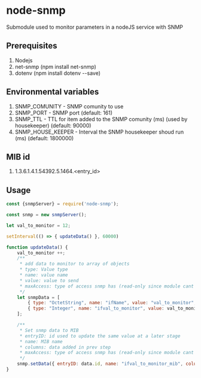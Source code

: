# node-snmp
Submodule used to monitor parameters in a nodeJS service with SNMP

## Prerequisites
1. Nodejs
2. net-snmp (npm install net-snmp)
3. dotenv (npm install dotenv --save)

## Environmental variables
1. SNMP_COMUNITY - SNMP comunity to use
2. SNMP_PORT - SNMP port (default: 161)
3. SNMP_TTL - TTL for item added to the SNMP comunity (ms) (used by housekeeper) (default: 90000)
4. SNMP_HOUSE_KEEPER - Interval the SNMP housekeeper shoud run (ms) (default: 1800000)

## MIB id 
1. 1.3.6.1.4.1.54392.5.1464.<entry_id>

## Usage 
```js
const {snmpServer} = require('node-snmp');

const snmp = new snmpServer();

let val_to_monitor = 12;

setInterval(() => { updateData() }, 60000)

function updateData() {
    val_to_monitor ++;
    /**
     * add data to monitor to array of objects
     * type: Value type
     * name: value name 
     * value: value to send
     * maxAccess: type of access snmp has (read-only since module cant write back to nodejs a.t.m.)
     */
    let snmpData = [
        { type: "OctetString", name: "ifName", value: "val_to_monitor", maxAccess: "read-only" },
        { type: "Integer", name: "ifval_to_monitor", value: val_to_monitor, maxAccess: "read-only" }
    ];

    /**
     * Set snmp data to MIB
     * entryID: id used to update the same value at a later stage
     * name: MIB name
     * columns: data added in prev step
     * maxAccess: type of access snmp has (read-only since module cant write back to nodejs a.t.m.)
     */
    snmp.setData({ entryID: data.id, name: "ifval_to_monitor_mib", columns: snmpData, maxAccess: "read-only" });
}
```